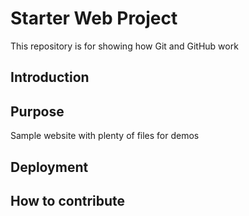 # Starter Web Project

This repository is for showing how Git and GitHub work

## Introduction

## Purpose

Sample website with plenty of files for demos
## Deployment

## How to contribute
